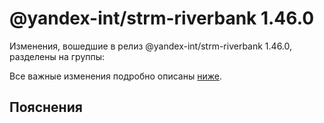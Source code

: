 # @yandex-int/strm-riverbank 1.46.0

<!-- ЧЕЛОВЕЧЕСКОЕ ВСТУПЛЕНИЕ -->

Изменения, вошедшие в релиз @yandex-int/strm-riverbank 1.46.0, разделены на группы:

Все важные изменения подробно описаны [ниже](#Пояснения).

## Пояснения

